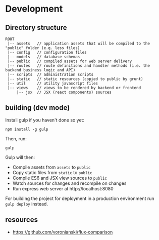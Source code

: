# Development

## Directory structure

```
ROOT
 |-- assets   // application assets that will be compiled to the "public" folder (e.g. less files)
 |-- config   // configuration files
 |-- models   // database schemas
 |-- public   // compiled assets for web server delivery
 |-- routes   // route definitions and handler methods (i.e. the backend business logic and API)
 |-- scripts  // administration scripts
 |-- static   // static resources (copied to public by grunt)
 |-- util     // utility javascript files
 |-- views    // views to be rendered by backend or frontend
     |-- jsx  // JSX (react components) sources
```

## building (dev mode)

Install gulp if you haven't done so yet:
```
npm install -g gulp
```

Then, run:

```
gulp
```

Gulp will then:
 * Compile assets from ```assets``` to ```public```
 * Copy static files from ```static``` to ```public```
 * Compile ES6 and JSX view sources to ```public```
 * Watch sources for changes and recompile on changes
 * Run express web server at http://localhost:8080

For building the project for deployment in a production environment run ```gulp deploy``` instead.

## resources

 * https://github.com/voronianski/flux-comparison
